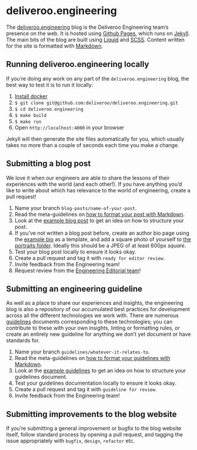 # deliveroo.engineering

The [deliveroo.engineering](http://deliveroo.engineering) blog is the Deliveroo
Engineering team’s presence on the web. It is hosted using
[Github Pages][github-pages], which runs on [Jekyll][jekyll]. The main bits of
the blog are built using [Liquid][liquid] and [SCSS][sass]. Content written for
the site is formatted with [Markdown][markdown].

## Running deliveroo.engineering locally

If you’re doing any work on any part of the `deliveroo.engineering` blog, the
best way to test it is to run it locally:

1. [Install docker](https://docs.docker.com/install/)
2. `$ git clone git@github.com:deliveroo/deliveroo.engineering.git`
3. `$ cd deliveroo.engineering`
4. `$ make build`
5. `$ make run`
6. Open `http://localhost:4000` in your browser

Jekyll will then generate the site files automatically for you, which usually
takes no more than a couple of seconds each time you make a change.


## Submitting a blog post

We love it when our engineers are able to share the lessons of their experiences
with the world (and each other!). If you have anything you’d like to write about
which has relevance to the world of engineering, create a pull request!

1. Name your branch `blog-posts/name-of-your-post`.
2. Read the meta-guidelines on
   [how to format your post with Markdown][markdown-formatting].
3. Look at the [example blog post][example-post] to get an idea on how to
   structure your post.
4. If you’ve not written a blog post before, create an author bio page using the
   [example bio][example-bio] as a template, and add a square photo of yourself
   to [the portraits folder][portraits-folder]. Ideally this should be a JPEG of
   at least 600px _square_.
5. Test your blog post locally to ensure it looks okay.
6. Create a pull request and tag it with `ready for editor review`.
7. Invite feedback from the Engineering team!
8. Request review from the [Engineering Editorial team](https://github.com/orgs/deliveroo/teams/working-group-engineering-blog)!

## Submitting an engineering guideline

As well as a place to share our experiences and insights, the engineering blog
is also a repository of our accumulated best practices for development across
all the different technologies we work with. There are numerous
[guidelines][guidelines] documents corresponding to these technologies; you
can contribute to these with your own insights, linting or formatting rules,
or create an entirely new guideline for anything we don’t yet document or have
standards for.

1. Name your branch `guidelines/whatever-it-relates-to`.
2. Read the meta-guidelines on
   [how to format your guidelines with Markdown][markdown-formatting].
3. Look at the [example guidelines][example-guidelines] to get an idea on how to
   structure your guidelines document.
4. Test your guidelines documentation locally to ensure it looks okay.
5. Create a pull request and tag it with `guideline for review`.
6. Invite feedback from the Engineering team!

## Submitting improvements to the blog website

If you’re submitting a general improvement or bugfix to the blog website itself,
follow standard process by opening a pull request, and tagging the issue
appropriately with `bugfix`, `design`, `refactor` etc.

[github-pages]: https://pages.github.com
[jekyll]: https://jekyllrb.com
[liquid]: https://shopify.github.io/liquid/
[sass]: http://sass-lang.com
[markdown]: http://daringfireball.net/projects/markdown/syntax/
[ruby-version]: https://github.com/deliveroo/deliveroo.engineering/blob/gh-pages/.ruby-version
[markdown-formatting]: http://deliveroo.engineering/guidelines/meta/#formatting-guidelines
[example-post]: https://github.com/deliveroo/deliveroo.engineering/blob/gh-pages/_posts/YYYY-MM-DD-your-blog-post-name.md
[example-bio]: https://github.com/deliveroo/deliveroo.engineering/blob/gh-pages/_authors/_example-bio.md
[portraits-folder]: https://github.com/deliveroo/deliveroo.engineering/tree/gh-pages/images/portraits
[guidelines]: https://github.com/deliveroo/deliveroo.engineering/tree/gh-pages/_guidelines
[example-guidelines]: https://github.com/deliveroo/deliveroo.engineering/tree/gh-pages/_guidelines/_example-guidelines.md
